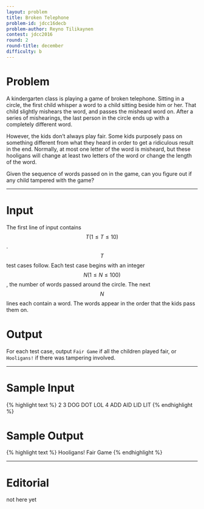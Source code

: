 ```yaml
---
layout: problem
title: Broken Telephone
problem-id: jdcc16decb
problem-author: Reyno Tilikaynen
contest: jdcc2016
round: 2
round-title: december
difficulty: b
---
```


# Problem
A kindergarten class is playing a game of broken telephone. Sitting in a circle, the first child whisper a word to a child sitting beside him or her. That child slightly mishears the word, and passes the misheard word on. After a series of mishearings, the last person in the circle ends up with a completely different word.

However, the kids don’t always play fair. Some kids purposely pass on something different from what they heard in order to get a ridiculous result in the end. Normally, at most one letter of the word is misheard, but these hooligans will change at least two letters of the word or change the length of the word.

Given the sequence of words passed on in the game, can you figure out if any child tampered with the game?

---

# Input
The first line of input contains $$T (1 \leq T \leq 10)$$. $$T$$ test cases follow. Each test case begins with an integer $$N (1 \leq N \leq 100)$$, the number of words passed around the circle. The next $$N$$ lines each contain a word. The words appear in the order that the kids pass them on.

# Output
For each test case, output `Fair Game` if all the children played fair, or `Hooligans!` if there was tampering involved.

---

# Sample Input
{% highlight text %}
2
3
DOG
DOT
LOL
4
ADD
AID
LID
LIT
{% endhighlight %}

# Sample Output
{% highlight text %}
Hooligans!
Fair Game
{% endhighlight %}

---

# Editorial
not here yet
